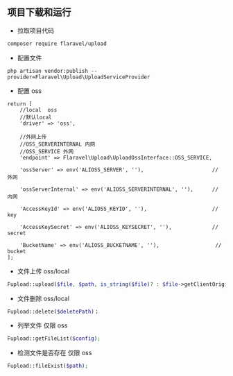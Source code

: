 项目下载和运行
----

- 拉取项目代码
```bash
composer require flaravel/upload
```

- 配置文件
```
php artisan vendor:publish --provider=Flaravel\Upload\UploadServiceProvider
```

- 配置 oss
```
return [
    //local  oss
    //默认local
    'driver' => 'oss',

    //外网上传
    //OSS_SERVERINTERNAL 内网
    //OSS_SERVICE 外网
    'endpoint' => Flaravel\Upload\UploadOssInterface::OSS_SERVICE,

    'ossServer' => env('ALIOSS_SERVER', ''),                      // 外网

    'ossServerInternal' => env('ALIOSS_SERVERINTERNAL', ''),      // 内网

    'AccessKeyId' => env('ALIOSS_KEYID', ''),                     // key

    'AccessKeySecret' => env('ALIOSS_KEYSECRET', ''),             // secret

    'BucketName' => env('ALIOSS_BUCKETNAME', ''),                  // bucket
];
```

- 文件上传  oss/local
```php
Fupload::upload($file, $path, is_string($file)? : $file->getClientOriginalExtension());
```

- 文件删除 oss/local
```php
Fupload::delete($deletePath)；
```

- 列举文件 仅限 oss
```php
Fupload::getFileList($config);
```

- 检测文件是否存在 仅限 oss
```php
Fupload::fileExist($path);
```

